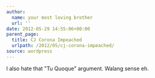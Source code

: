 ```yaml
---
author:
  name: your most loving brother
  url: ''
date: 2012-05-29 14:55:06+00:00
parent_page:
  title: CJ Corona Impeached
  urlpath: /2012/05/cj-corona-impeached/
source: wordpress
---
```


I also hate that "Tu Quoque" argument. Walang sense eh.